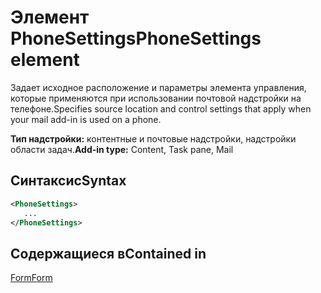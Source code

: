 # <a name="phonesettings-element"></a><span data-ttu-id="68dbb-101">Элемент PhoneSettings</span><span class="sxs-lookup"><span data-stu-id="68dbb-101">PhoneSettings element</span></span>

<span data-ttu-id="68dbb-102">Задает исходное расположение и параметры элемента управления, которые применяются при использовании почтовой надстройки на телефоне.</span><span class="sxs-lookup"><span data-stu-id="68dbb-102">Specifies source location and control settings that apply when your mail add-in is used on a phone.</span></span>

<span data-ttu-id="68dbb-103">**Тип надстройки:** контентные и почтовые надстройки, надстройки области задач.</span><span class="sxs-lookup"><span data-stu-id="68dbb-103">**Add-in type:** Content, Task pane, Mail</span></span>

## <a name="syntax"></a><span data-ttu-id="68dbb-104">Синтаксис</span><span class="sxs-lookup"><span data-stu-id="68dbb-104">Syntax</span></span>

```XML
<PhoneSettings>
   ...
</PhoneSettings>
```

## <a name="contained-in"></a><span data-ttu-id="68dbb-105">Содержащиеся в</span><span class="sxs-lookup"><span data-stu-id="68dbb-105">Contained in</span></span>

[<span data-ttu-id="68dbb-106">Form</span><span class="sxs-lookup"><span data-stu-id="68dbb-106">Form</span></span>](form.md)

